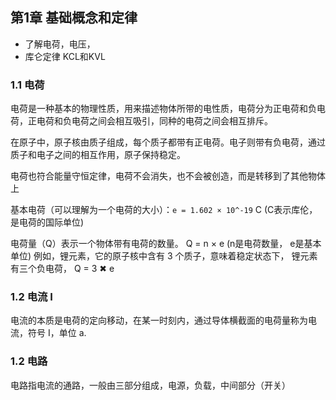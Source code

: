 ## 第1章 基础概念和定律

- 了解电荷，电压，
- 库仑定律 KCL和KVL

### 1.1 电荷 

电荷是一种基本的物理性质，用来描述物体所带的电性质，电荷分为正电荷和负电荷，正电荷和负电荷之间会相互吸引，同种的电荷之间会相互排斥。

在原子中，原子核由质子组成，每个质子都带有正电荷。电子则带有负电荷，通过质子和电子之间的相互作用，原子保持稳定。

电荷也符合能量守恒定律，电荷不会消失，也不会被创造，而是转移到了其他物体上

基本电荷（可以理解为一个电荷的大小）：`e = 1.602 × 10^-19` C   (C表示库伦，是电荷的国际单位)

电荷量（Q）表示一个物体带有电荷的数量。  Q = n ×  e (n是电荷数量， e是基本单位)  例如，锂元素，它的原子核中含有 3 个质子，意味着稳定状态下， 锂元素有三个负电荷， Q = 3 ✖ e



### 1.2 电流 I

电流的本质是电荷的定向移动，在某一时刻内，通过导体横截面的电荷量称为电流，符号 I，单位 a.


### 1.2 电路

电路指电流的通路，一般由三部分组成，电源，负载，中间部分（开关）

